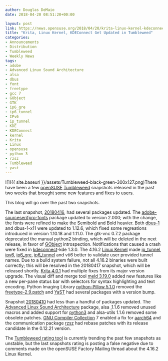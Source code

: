 ```yaml
---
author: Douglas DeMaio
date: 2018-04-20 08:51:20+00:00

layout: post
link: https://news.opensuse.org/2018/04/20/krita-linux-kernel-kdeconnect-get-updated-tumbleweed/
title: "Krita, Linux Kernel, KDEConnect Get Updated in Tumbleweed"
categories:
- Announcements
- Distribution
- Tumbleweed
- Weekly News
tags:
- adobe
- Advanced Linux Sound Architecture
- alsa
- dbus
- font
- freetype
- gcc 7
- GObject
- GTK
- ip6_gre
- ip6_tunnel
- IPv6
- ip_tunnel
- KDE
- KDEConnect
- kernel
- Krita
- Linux
- opensuse
- python 3
- rzsz
- Tumbleweed
- yast
---
```

![]({{ site.baseurl }}/assets/Tumbleweed-black-green-300x127.png)There have been a few [openSUSE](https://www.opensuse.org/) [Tumbleweed](https://en.opensuse.org/Portal:Tumbleweed) snapshots released in the past two weeks that brought some new features and fixes to users.

This blog will go over the past two snapshots.

The last snapshot, [20180416](https://lists.opensuse.org/opensuse-factory/2018-04/msg00664.html), had several packages updated. The [adobe-sourceserifpro-fonts](https://github.com/adobe-fonts/source-serif-pro) package updated to version 2.000; with the change, the fonts were refined to make the Semibold and Bold heavier. Both [dbus-1](https://dbus.freedesktop.org/) and dbus-1-x11 were updated to 1.12.6, which fixed some regreations introduced in version 1.10.18 and 1.11.0. The gtk-vnc 0.7.2 package deprecated the manual python2 binding, which will be deleted in the next release, in favor of [GObject](https://en.wikipedia.org/wiki/GObject) introspection. Notifications that caused a crash were fixed in [kdeconnect](https://community.kde.org/KDEConnect)-kde 1.3.0. The 4.16.2 [Linux Kernel](https://www.kernel.org/) made [ip_tunnel](https://en.wikipedia.org/wiki/IP_tunnel), [ipv6](https://en.wikipedia.org/wiki/IPv6), [ip6_gre](https://github.com/torvalds/linux/blob/master/net/ipv6/ip6_gre.c), [ip6_tunnel](https://github.com/torvalds/linux/blob/master/net/ipv6/ip6_tunnel.c) and vti6 better to validate user provided tunnel names. Due to a build system failure, not all 4.16.2 binaries were built correctly; this will be resolved in the 20180417 snapshot, which will be released shortly. [Krita 4.0.1](https://krita.org/en/item/krita-4-0-1-released/) had multiple fixes from its major version upgrade. The visual diff and merge tool [meld 3.19.0](http://meldmerge.org/) added new features like a new per-pane status bar with selectors for syntax highlighting and text encoding. Python Imaging Library [python-Pillow 5.1.0](https://pypi.python.org/pypi/Pillow/5.1.0) removed the [freetype-2.9.patch](https://www.freetype.org/) and [YaST](https://en.wikipedia.org/wiki/YaST) had several packages with a version bump.

Snapshot [20180410](https://lists.opensuse.org/opensuse-factory/2018-04/msg00435.html) had less than a handful of packages updated. The [Advanced Linux Sound Architecture](https://www.alsa-project.org/) package, alsa ,1.1.6 removed unused macros and added support for [python3](https://www.python.org) and alsa-utils 1.1.6 removed some obsolete patches. [GNU Compiler Collection](https://gcc.gnu.org/) 7 enabled a fix for [aarch64](https://en.wikipedia.org/wiki/ARM_architecture) and the communication package [rzsz](https://ohse.de/uwe/software/lrzsz.html) had rebase patches with its release candidate in the 0.12.21 version.

The [Tumbleweed rating tool](http://review.tumbleweed.boombatower.com/) is currently trending the past few snapshots as unstable, but the last snapshots rating is posting a false negative due to comments made on the openSUSE Factory Mailing thread about the 4.16.2 Linux Kernel.		
